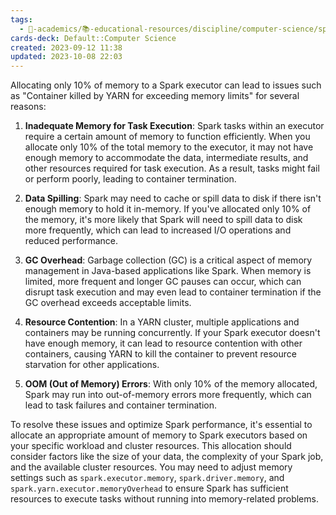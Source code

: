 ```yaml
---
tags:
  - 🔴-academics/📚-educational-resources/discipline/computer-science/spark
cards-deck: Default::Computer Science
created: 2023-09-12 11:38
updated: 2023-10-08 22:03
---
```

Allocating only 10% of memory to a Spark executor can lead to issues such as "Container killed by YARN for exceeding memory limits" for several reasons:

1. **Inadequate Memory for Task Execution**: Spark tasks within an executor require a certain amount of memory to function efficiently. When you allocate only 10% of the total memory to the executor, it may not have enough memory to accommodate the data, intermediate results, and other resources required for task execution. As a result, tasks might fail or perform poorly, leading to container termination.

2. **Data Spilling**: Spark may need to cache or spill data to disk if there isn't enough memory to hold it in-memory. If you've allocated only 10% of the memory, it's more likely that Spark will need to spill data to disk more frequently, which can lead to increased I/O operations and reduced performance.

3. **GC Overhead**: Garbage collection (GC) is a critical aspect of memory management in Java-based applications like Spark. When memory is limited, more frequent and longer GC pauses can occur, which can disrupt task execution and may even lead to container termination if the GC overhead exceeds acceptable limits.

4. **Resource Contention**: In a YARN cluster, multiple applications and containers may be running concurrently. If your Spark executor doesn't have enough memory, it can lead to resource contention with other containers, causing YARN to kill the container to prevent resource starvation for other applications.

5. **OOM (Out of Memory) Errors**: With only 10% of the memory allocated, Spark may run into out-of-memory errors more frequently, which can lead to task failures and container termination.

To resolve these issues and optimize Spark performance, it's essential to allocate an appropriate amount of memory to Spark executors based on your specific workload and cluster resources. This allocation should consider factors like the size of your data, the complexity of your Spark job, and the available cluster resources. You may need to adjust memory settings such as `spark.executor.memory`, `spark.driver.memory`, and `spark.yarn.executor.memoryOverhead` to ensure Spark has sufficient resources to execute tasks without running into memory-related problems.